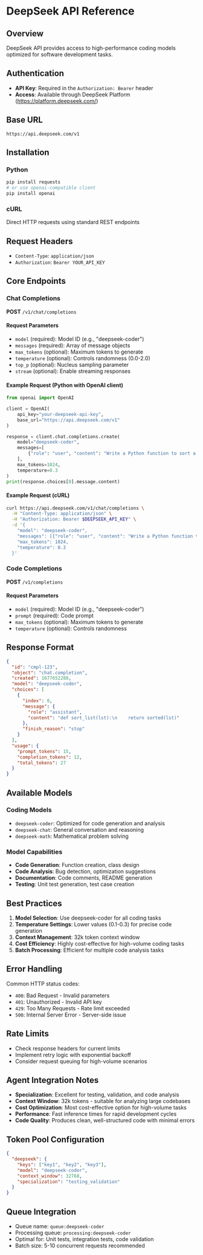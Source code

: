 # DeepSeek API Reference

## Overview
DeepSeek API provides access to high-performance coding models optimized for software development tasks.

## Authentication
- **API Key**: Required in the `Authorization: Bearer` header
- **Access**: Available through DeepSeek Platform (https://platform.deepseek.com/)

## Base URL
```
https://api.deepseek.com/v1
```

## Installation

### Python
```bash
pip install requests
# or use openai-compatible client
pip install openai
```

### cURL
Direct HTTP requests using standard REST endpoints

## Request Headers
- `Content-Type`: `application/json`
- `Authorization`: `Bearer YOUR_API_KEY`

## Core Endpoints

### Chat Completions
**POST** `/v1/chat/completions`

#### Request Parameters
- `model` (required): Model ID (e.g., "deepseek-coder")
- `messages` (required): Array of message objects
- `max_tokens` (optional): Maximum tokens to generate
- `temperature` (optional): Controls randomness (0.0-2.0)
- `top_p` (optional): Nucleus sampling parameter
- `stream` (optional): Enable streaming responses

#### Example Request (Python with OpenAI client)
```python
from openai import OpenAI

client = OpenAI(
    api_key="your-deepseek-api-key",
    base_url="https://api.deepseek.com/v1"
)

response = client.chat.completions.create(
    model="deepseek-coder",
    messages=[
        {"role": "user", "content": "Write a Python function to sort a list"}
    ],
    max_tokens=1024,
    temperature=0.3
)
print(response.choices[0].message.content)
```

#### Example Request (cURL)
```bash
curl https://api.deepseek.com/v1/chat/completions \
  -H "Content-Type: application/json" \
  -H "Authorization: Bearer $DEEPSEEK_API_KEY" \
  -d '{
    "model": "deepseek-coder",
    "messages": [{"role": "user", "content": "Write a Python function to sort a list"}],
    "max_tokens": 1024,
    "temperature": 0.3
  }'
```

### Code Completions
**POST** `/v1/completions`

#### Request Parameters
- `model` (required): Model ID (e.g., "deepseek-coder")
- `prompt` (required): Code prompt
- `max_tokens` (optional): Maximum tokens to generate
- `temperature` (optional): Controls randomness

## Response Format
```json
{
  "id": "cmpl-123",
  "object": "chat.completion",
  "created": 1677652288,
  "model": "deepseek-coder",
  "choices": [
    {
      "index": 0,
      "message": {
        "role": "assistant",
        "content": "def sort_list(lst):\n    return sorted(lst)"
      },
      "finish_reason": "stop"
    }
  ],
  "usage": {
    "prompt_tokens": 15,
    "completion_tokens": 12,
    "total_tokens": 27
  }
}
```

## Available Models

### Coding Models
- `deepseek-coder`: Optimized for code generation and analysis
- `deepseek-chat`: General conversation and reasoning
- `deepseek-math`: Mathematical problem solving

### Model Capabilities
- **Code Generation**: Function creation, class design
- **Code Analysis**: Bug detection, optimization suggestions
- **Documentation**: Code comments, README generation
- **Testing**: Unit test generation, test case creation

## Best Practices
1. **Model Selection**: Use deepseek-coder for all coding tasks
2. **Temperature Settings**: Lower values (0.1-0.3) for precise code generation
3. **Context Management**: 32k token context window
4. **Cost Efficiency**: Highly cost-effective for high-volume coding tasks
5. **Batch Processing**: Efficient for multiple code analysis tasks

## Error Handling
Common HTTP status codes:
- `400`: Bad Request - Invalid parameters
- `401`: Unauthorized - Invalid API key
- `429`: Too Many Requests - Rate limit exceeded
- `500`: Internal Server Error - Server-side issue

## Rate Limits
- Check response headers for current limits
- Implement retry logic with exponential backoff
- Consider request queuing for high-volume scenarios

## Agent Integration Notes
- **Specialization**: Excellent for testing, validation, and code analysis
- **Context Window**: 32k tokens - suitable for analyzing large codebases
- **Cost Optimization**: Most cost-effective option for high-volume tasks
- **Performance**: Fast inference times for rapid development cycles
- **Code Quality**: Produces clean, well-structured code with minimal errors

## Token Pool Configuration
```json
{
  "deepseek": {
    "keys": ["key1", "key2", "key3"],
    "model": "deepseek-coder",
    "context_window": 32768,
    "specialization": "testing_validation"
  }
}
```

## Queue Integration
- Queue name: `queue:deepseek-coder`
- Processing queue: `processing:deepseek-coder`
- Optimal for: Unit tests, integration tests, code validation
- Batch size: 5-10 concurrent requests recommended